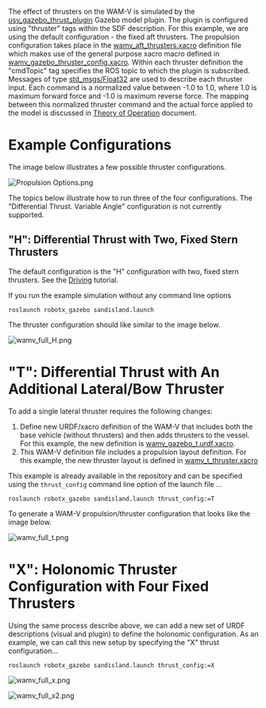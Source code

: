 The effect of thrusters on the WAM-V is simulated by the [usv_gazebo_thrust_plugin](https://bitbucket.org/osrf/vmrc/src/default/usv_gazebo_plugins/src/usv_gazebo_thrust_plugin.cc) Gazebo model plugin.  The plugin is configured using "thruster" tags within the SDF description.  For this example, we are using the default configuration - the fixed aft thrusters.  The propulsion configuration takes place in the [wamv_aft_thrusters.xacro](https://bitbucket.org/osrf/vmrc/src/default/wamv_gazebo/urdf/thruster_layouts/wamv_aft_thrusters.xacro) definition file which makes use of the general purpose xacro macro defined in [wamv_gazebo_thruster_config.xacro](https://bitbucket.org/osrf/vmrc/src/default/wamv_gazebo/urdf/thruster_layouts/wamv_gazebo_thruster_config.xacro).  Within each thruster definition the "cmdTopic" tag specifies the ROS topic to which the plugin is subscribed.  Messages of type [std_msgs/Float32](http://docs.ros.org/kinetic/api/std_msgs/html/msg/Float32.html) are used to describe each thruster input. Each command is a normalized value between -1.0 to 1.0, where 1.0 is maximum forward force and -1.0 is maximum reverse force.  The mapping between this normalized thruster command and the actual force applied to the model is discussed in [Theory of Operation](https://bitbucket.org/osrf/vmrc/wiki/VMRCGazeboPlugins) document.

# Example Configurations 

The image below illustrates a few possible thruster configurations.

![Propulsion Options.png](https://bitbucket.org/repo/BgXLzgM/images/2101300599-Propulsion%20Options.png)
 
The topics below illustrate how to run three of the four configurations.  The "Differential Thrust. Variable Angle" configuration is not currently supported.

## "H": Differential Thrust with Two, Fixed Stern Thrusters #

The default configuration is the "H" configuration with two, fixed stern thrusters. See the [Driving](https://bitbucket.org/osrf/vmrc/wiki/tutorials/Driving) tutorial.
 
If you run the example simulation without any command line options

```
roslaunch robotx_gazebo sandisland.launch 
```

The thruster configuration should like similar to the image below.

![wamv_full_H.png](https://bitbucket.org/repo/BgXLzgM/images/3341119966-wamv_full_H.png)


# "T": Differential Thrust with An Additional Lateral/Bow Thruster #

To add a single lateral thruster requires the following changes:

  1. Define new URDF/xacro definition of the WAM-V that includes both the base vehicle (without thrusters) and then adds thrusters to the vessel.  For this example, the new definition is [wamv_gazebo_t.urdf.xacro](https://bitbucket.org/osrf/vmrc/src/default/wamv_gazebo/urdf/wamv_gazebo_t.urdf.xacro).  
  1. This WAM-V definition file includes a propulsion layout definition.  For this example, the new thruster layout is defined in [wamv_t_thruster.xacro](https://bitbucket.org/osrf/vmrc/src/default/wamv_gazebo/urdf/thruster_layouts/wamv_t_thrusters.xacro)

This example is already available in the repository and can be specified using the `thrust_config` command line option of the launch file ...

```
roslaunch robotx_gazebo sandisland.launch thrust_config:=T
```

To generate a WAM-V propulsion/thruster configuration that looks like the image below.

![wamv_full_t.png](https://bitbucket.org/repo/BgXLzgM/images/3753451461-wamv_full_t.png)



# "X": Holonomic Thruster Configuration with Four Fixed Thrusters

Using the same process describe above, we can add a new set of URDF descriptions (visual and plugin) to define the holonomic configuration.  As an example, we can call this new setup by specifying the "X" thrust configuration...


```
roslaunch robotx_gazebo sandisland.launch thrust_config:=X
```

![wamv_full_x.png](https://bitbucket.org/repo/BgXLzgM/images/1776480031-wamv_full_x.png)


![wamv_full_x2.png](https://bitbucket.org/repo/BgXLzgM/images/2544748307-wamv_full_x2.png)